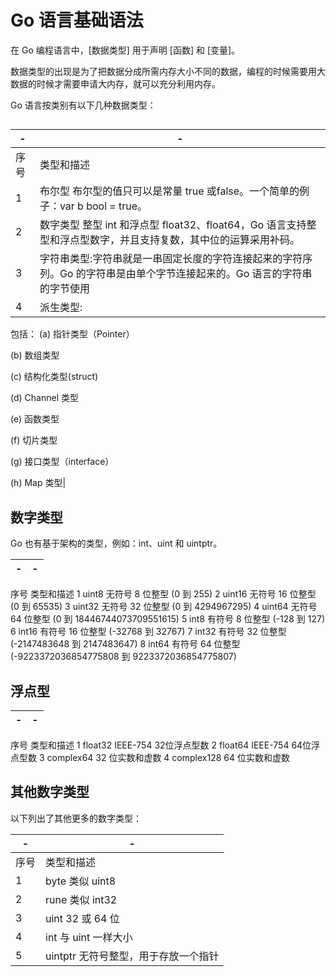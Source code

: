 # Go 语言基础语法

在 Go 编程语言中，[数据类型] 用于声明 [函数] 和 [变量]。

数据类型的出现是为了把数据分成所需内存大小不同的数据，编程的时候需要用大数据的时候才需要申请大内存，就可以充分利用内存。

Go 语言按类别有以下几种数据类型：



## 
|-|-|
|-|-|
|序号|	类型和描述|
|1	|布尔型 布尔型的值只可以是常量 true 或false。一个简单的例子：var b bool = true。|
|2	|数字类型   整型 int 和浮点型 float32、float64，Go 语言支持整型和浮点型数字，并且支持复数，其中位的运算采用补码。|
|3	|字符串类型:字符串就是一串固定长度的字符连接起来的字符序列。Go 的字符串是由单个字节连接起来的。Go 语言的字符串的字节使用 |UTF-8 编码标识 Unicode 文本。|
|4	|派生类型:
包括：
(a) 指针类型（Pointer）

(b) 数组类型

(c) 结构化类型(struct)

(d) Channel 类型

(e) 函数类型

(f) 切片类型

(g) 接口类型（interface）

(h) Map 类型|

## 数字类型
Go 也有基于架构的类型，例如：int、uint 和 uintptr。

|-|-|
|-|-|
序号	类型和描述
1	uint8
无符号 8 位整型 (0 到 255)
2	uint16
无符号 16 位整型 (0 到 65535)
3	uint32
无符号 32 位整型 (0 到 4294967295)
4	uint64
无符号 64 位整型 (0 到 18446744073709551615)
5	int8
有符号 8 位整型 (-128 到 127)
6	int16
有符号 16 位整型 (-32768 到 32767)
7	int32
有符号 32 位整型 (-2147483648 到 2147483647)
8	int64
有符号 64 位整型 (-9223372036854775808 到 9223372036854775807)

## 浮点型
|-|-|
|-|-|
序号	类型和描述
1	float32
IEEE-754 32位浮点型数
2	float64
IEEE-754 64位浮点型数
3	complex64
32 位实数和虚数
4	complex128
64 位实数和虚数

## 其他数字类型
以下列出了其他更多的数字类型：

|-|-|
|-|-|
|序号	|类型和描述|
|1	|byte 类似 uint8|
|2	|rune   类似 int32|
|3	|uint   32 或 64 位|
|4	|int    与 uint 一样大小|
|5	|uintptr    无符号整型，用于存放一个指针|